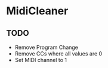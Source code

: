 # MidiCleaner

## TODO

* Remove Program Change
* Remove CCs where all values are 0
* Set MIDI channel to 1
